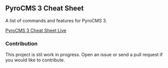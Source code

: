 ## PyroCMS 3 Cheat Sheet

A list of commands and features for PyroCMS 3.

[PyroCMS 3 Cheat Sheet Live](hthttp://websemantics.github.io/pyrocms-cheatsheet)

### Contribution

This project is stil work in progress. Open an issue or send a pull request if you would like to contribute.
